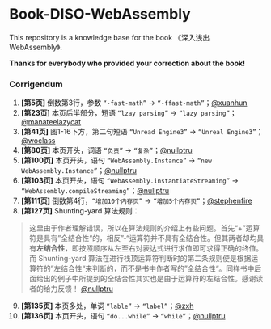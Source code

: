 # Book-DISO-WebAssembly

This repository is a knowledge base for the book 《深入浅出 WebAssembly》.

**Thanks for everybody who provided your correction about the book!**


### Corrigendum

1. **[第5页]** 倒数第3行，参数 `“-fast-math”` -> `“-ffast-math”`；[@xuanhun](https://github.com/xuanhun)
2. **[第23页]** 本页后半部分，短语 `“lzay parsing”` -> `“lazy parsing”`；[@manateelazycat](https://github.com/manateelazycat)
3. **[第41页]** 图1-16下方，第二句短语 `“Unread Engine3”` -> `“Unreal Engine3”`；[@woclass](https://github.com/inkydragon)
4. **[第80页]** 本页开头，词语 `“负责”` -> `“复杂”`；[@nullptru](https://github.com/nullptru)
5. **[第100页]** 本页开头，语句 `“WebAssembly.Instance”` -> `“new WebAssembly.Instance”`；[@nullptru](https://github.com/nullptru)
6. **[第103页]** 本页开头，语句 `“WebAssembly.instantiateStreaming”` -> `“WebAssembly.compileStreaming”`；[@nullptru](https://github.com/nullptru)
7. **[第111页]** 倒数第4行，`“增加10个内存页”` -> `“增加5个内存页”`；[@stephenfire](https://github.com/stephenfire)
8. **[第127页]** Shunting-yard 算法规则：
> 这里由于作者理解错误，所以在算法规则的介绍上有些问题。首先“+”运算符是具有”全结合性“的，相反”-“运算符并不具有全结合性。但其两者却均具有**左结合性**，即按照顺序从左至右对表达式进行求值即可求得正确的终值。而 Shunting-yard 算法在进行栈顶运算符判断时的第二条规则便是根据运算符的”左结合性“来判断的，而不是书中作者写的”全结合性“。同样书中后面给出的例子中所提到的全结合性其实也是由于运算符的左结合性。感谢读者的给力反馈！ [@nullptru](https://github.com/nullptru)

9. **[第135页]** 本页多处，单词 `“lable”` -> `“label”`；[@zxh](https://github.com/zxh0)
10. **[第136页]** 本页开头，语句 `“do...while”` -> `“while”`；[@nullptru](https://github.com/nullptru)
